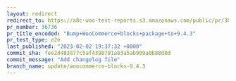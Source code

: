 ```yaml
---
layout: redirect
redirect_to: https://a8c-woo-test-reports.s3.amazonaws.com/public/pr/36736/e2e/index.html
pr_number: 36736
pr_title_encoded: "Bump+WooCommerce+blocks+package+to+9.4.3"
pr_test_type: e2e
last_published: "2023-02-02 19:37:32 +0000"
commit_sha: fee2d483877c5af4398791a83a5ab909a0b88d0d
commit_message: "Add changelog file"
branch_name: update/woocommerce-blocks-9.4.3
---
```


